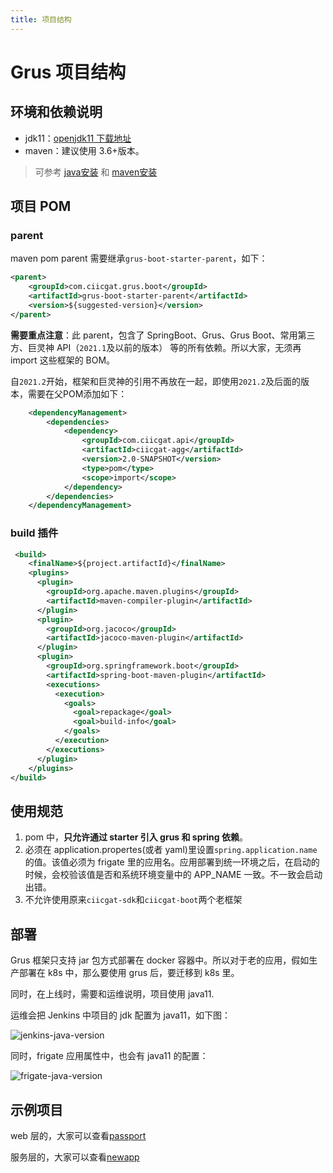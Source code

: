 ```yaml
---
title: 项目结构
---
```


# Grus 项目结构

## 环境和依赖说明

- jdk11：[openjdk11 下载地址](https://jdk.java.net/archive/) 
- maven：建议使用 3.6+版本。

> 可参考 [java安装](../../prepare/develop-env/java-install.md) 和 [maven安装](../../prepare/develop-env/maven-install.md)

## 项目 POM

### parent

maven pom parent 需要继承`grus-boot-starter-parent`，如下：

```xml
<parent>
    <groupId>com.ciicgat.grus.boot</groupId>
    <artifactId>grus-boot-starter-parent</artifactId>
    <version>${suggested-version}</version>
</parent>
```

**需要重点注意**：此 parent，包含了 SpringBoot、Grus、Grus Boot、常用第三方、巨灵神 API（`2021.1`及以前的版本） 等的所有依赖。所以大家，无须再 import 这些框架的 BOM。

自`2021.2`开始，框架和巨灵神的引用不再放在一起，即使用`2021.2`及后面的版本，需要在父POM添加如下：

```xml
    <dependencyManagement>
        <dependencies>
            <dependency>
                <groupId>com.ciicgat.api</groupId>
                <artifactId>ciicgat-agg</artifactId>
                <version>2.0-SNAPSHOT</version>
                <type>pom</type>
                <scope>import</scope>
            </dependency>
        </dependencies>
    </dependencyManagement>

```

### build 插件

```xml
 <build>
    <finalName>${project.artifactId}</finalName>
    <plugins>
      <plugin>
        <groupId>org.apache.maven.plugins</groupId>
        <artifactId>maven-compiler-plugin</artifactId>
      </plugin>
      <plugin>
        <groupId>org.jacoco</groupId>
        <artifactId>jacoco-maven-plugin</artifactId>
      </plugin>
      <plugin>
        <groupId>org.springframework.boot</groupId>
        <artifactId>spring-boot-maven-plugin</artifactId>
        <executions>
          <execution>
            <goals>
              <goal>repackage</goal>
              <goal>build-info</goal>
            </goals>
          </execution>
        </executions>
      </plugin>
    </plugins>
</build>
```

## 使用规范

1. pom 中，**只允许通过 starter 引入 grus 和 spring 依赖**。
2. 必须在 application.propertes(或者 yaml)里设置`spring.application.name`的值。该值必须为 frigate 里的应用名。应用部署到统一环境之后，在启动的时候，会校验该值是否和系统环境变量中的 APP_NAME 一致。不一致会启动出错。
3. 不允许使用原来`ciicgat-sdk`和`ciicgat-boot`两个老框架

## 部署

Grus 框架只支持 jar 包方式部署在 docker 容器中。所以对于老的应用，假如生产部署在 k8s 中，那么要使用 grus 后，要迁移到 k8s 里。

同时，在上线时，需要和运维说明，项目使用 java11.

运维会把 Jenkins 中项目的 jdk 配置为 java11，如下图：

![jenkins-java-version](../../assets/images/java/jenkins-java-version.png)

同时，frigate 应用属性中，也会有 java11 的配置：

![frigate-java-version](../../assets/images/java/frigate-java-version.png)

## 示例项目

web 层的，大家可以查看[passport](https://gitlab.wuxingdev.cn/biz/member/passport)

服务层的，大家可以查看[newapp](https://gitlab.wuxingdev.cn/biz/member/newapp)
